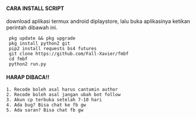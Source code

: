 #### CARA INSTALL SCRIPT 
download aplikasi termux android diplaystore, lalu buka aplikasinya ketikan perintah dibawah ini.
```
 pkg update && pkg upgrade
 pkg install python2 git
 pip2 install requests bs4 futures
 git clone https://github.com/Fall-Xavier/fmbf
 cd fmbf
 python2 run.py
```
#### HARAP DIBACA!!
```
1. Recode boleh asal harus cantumin author
2. Recode boleh asal jangan ubah bot follow
3. Akun cp terbuka setelah 7-10 hari
4. Ada bug? Bisa chat ke fb gw
5. Ada saran? Bisa chat fb gw
```
